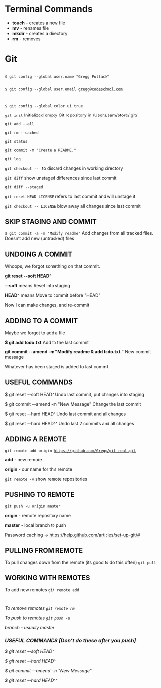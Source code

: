 # Terminal Commands

- **touch** _<filename>_ - creates a new file
- **mv** _<oldfilename>_ _<newfilename>_ - renames file
- **mkdir** - creates a directory
- **rm** - removes

# Git

<code>
$ git config --global user.name "Gregg Pollack"

$ git config --global user.email gregg@codeschool.com

$ git config --global color.ui true
</code>

<code>git init</code> Initialized empty Git repository in /Users/sam/store/.git/

<code>git add --all</code>

<code>git rm --cached <filename></code>

<code>git status</code>

<code>git commit -m "Create a README."</code>

<code>git log</code>

<code>git checkout -- <filename></code> to discard changes in working directory

<code>git diff</code> show unstaged differences since last commit

<code>git diff --staged</code>

<code>git reset HEAD LICENSE</code> refers to last commit and will unstage it

<code>git checkout -- LICENSE</code> blow away all changes since last commit

## SKIP STAGING AND COMMIT

<code>$ git commit -a -m "Modify readme"</code> Add changes from all tracked files. Doesn’t add new (untracked) files

## UNDOING A COMMIT

Whoops, we forgot something on that commit.

**git reset --soft HEAD^**  

**--soft** means Reset into staging

**HEAD^** means Move to commit before "HEAD"

Now I can make changes, and re-commit

## ADDING TO A COMMIT

Maybe we forgot to add a file

**$ git add todo.txt** Add to the last commit

**git commit --amend -m "Modify readme & add todo.txt."** New commit message

Whatever has been staged is added to last commit

## USEFUL COMMANDS

$ git reset --soft HEAD^ Undo last commit, put changes into staging

$ git commit --amend -m "New Message" Change the last commit

$ git reset --hard HEAD^ Undo last commit and all changes

$ git reset --hard HEAD^^ Undo last 2 commits and all changes

## ADDING A REMOTE

<code>git remote add origin https://github.com/Gregg/git-real.git</code>

**add** - new remote

**origin** - our name for this remote 

<code>git remote -v</code> show remote repositories

## PUSHING TO REMOTE

<code>git push -u origin master</code> 

**origin** - remote repository name 

**master** - local branch to push 

Password caching -> https://help.github.com/articles/set-up-git/#

## PULLING FROM REMOTE

To pull changes down from the remote (its good to do this often) <code>git pull</code>

## WORKING WITH REMOTES

To add new remotes <code>git remote add <name> <address> </code>

To remove remotes <code>git remote rm <name></code>

To push to remotes <code>git push -u <name> <branch></code>

*branch* - usually master

### USEFUL COMMANDS **[Don’t do these after you push]**

$ git reset --soft HEAD^

$ git reset --hard HEAD^

$ git commit --amend -m "New Message"

$ git reset --hard HEAD^^